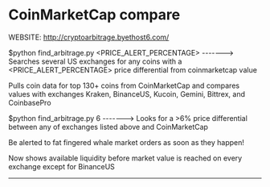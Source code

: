 # CoinMarketCap compare

WEBSITE: http://cryptoarbitrage.byethost6.com/

$python find_arbitrage.py <PRICE_ALERT_PERCENTAGE> -------> Searches several US exchanges for any coins with a <PRICE_ALERT_PERCENTAGE> price differential from coinmarketcap value

Pulls coin data for top 130+ coins from CoinMarketCap and compares values with exchanges Kraken, BinanceUS, Kucoin, Gemini, Bittrex, and CoinbasePro

$python find_arbitrage.py 6 -------> Looks for a >6% price differential between any of exchanges listed above and CoinMarketCap

Be alerted to fat fingered whale market orders as soon as they happen!

Now shows available liquidity before market value is reached on every exchange except for BinanceUS

----------------------------------------------------------------------------------------------------------------------------------------------------------------------------------


